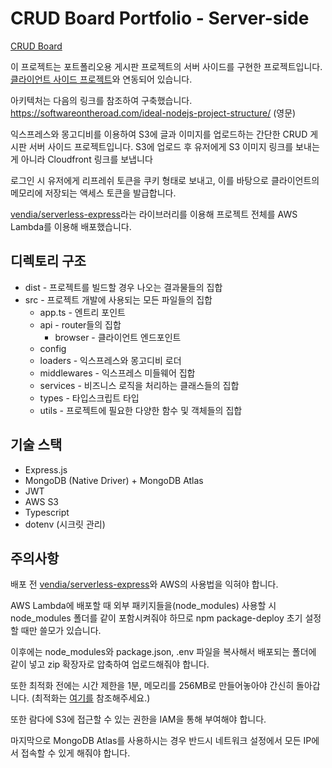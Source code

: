 # CRUD Board Portfolio - Server-side

[CRUD Board](https://www.simplecrudboard.click)

이 프로젝트는 포트폴리오용 게시판 프로젝트의 서버 사이드를 구현한 프로젝트입니다.
[클라이언트 사이드 프로젝트](https://github.com/Kang-Jh/CRUD-board-client-side-portfolio-KR)와 연동되어 있습니다.

아키텍처는 다음의 링크를 참조하여 구축했습니다.
https://softwareontheroad.com/ideal-nodejs-project-structure/ (영문)

익스프레스와 몽고디비를 이용하여 S3에 글과 이미지를 업로드하는 간단한 CRUD 게시판 서버 사이드 프로젝트입니다.
S3에 업로드 후 유저에게 S3 이미지 링크를 보내는게 아니라 Cloudfront 링크를 보냅니다

로그인 시 유저에게 리프레쉬 토큰을 쿠키 형태로 보내고, 이를 바탕으로 클라이언트의 메모리에 저장되는 액세스 토큰을 발급합니다.

[vendia/serverless-express](https://github.com/vendia/serverless-express)라는 라이브러리를 이용해 프로젝트 전체를 AWS Lambda를 이용해 배포했습니다.

## 디렉토리 구조

- dist - 프로젝트를 빌드할 경우 나오는 결과물들의 집합
- src - 프로젝트 개발에 사용되는 모든 파일들의 집합
  - app.ts - 엔트리 포인트
  - api - router들의 집합
    - browser - 클라이언트 엔드포인트
  - config
  - loaders - 익스프레스와 몽고디비 로더
  - middlewares - 익스프레스 미들웨어 집합
  - services - 비즈니스 로직을 처리하는 클래스들의 집합
  - types - 타입스크립트 타입
  - utils - 프로젝트에 필요한 다양한 함수 및 객체들의 집합

## 기술 스택

- Express.js
- MongoDB (Native Driver) + MongoDB Atlas
- JWT
- AWS S3
- Typescript
- dotenv (시크릿 관리)

## 주의사항

배포 전 [vendia/serverless-express](https://github.com/vendia/serverless-express)와 AWS의 사용법을 익혀야 합니다.

AWS Lambda에 배포할 때 외부 패키지들을(node_modules) 사용할 시 node_modules 폴더를 같이 포함시켜줘야 하므로 npm package-deploy 초기 설정할 때만 쓸모가 있습니다.

이후에는 node_modules와 package.json, .env 파일을 복사해서 배포되는 폴더에 같이 넣고 zip 확장자로 압축하여 업로드해줘야 합니다.

또한 최적화 전에는 시간 제한을 1분, 메모리를 256MB로 만들어놓아야 간신히 돌아갑니다.
(최적화는 [여기를](https://docs.atlas.mongodb.com/best-practices-connecting-to-aws-lambda) 참조해주세요.)

또한 람다에 S3에 접근할 수 있는 권한을 IAM을 통해 부여해야 합니다.

마지막으로 MongoDB Atlas를 사용하시는 경우 반드시 네트워크 설정에서 모든 IP에서 접속할 수 있게 해줘야 합니다.
